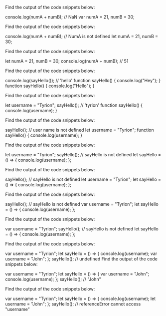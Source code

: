 Find the output of the code snippets below:

console.log(numA + numB); // NaN
var numA = 21,
  numB = 30;

Find the output of the code snippets below:

console.log(numA + numB); // NumA is not defined
let numA = 21,
  numB = 30;



Find the output of the code snippets below:

let numA = 21,
  numB = 30;
console.log(numA + numB); // 51



Find the output of the code snippets below:

console.log(sayHello()); // 'hello'
function sayHello() {
  console.log("Hey");
}
function sayHello() {
  console.log("Hello");
}


Find the output of the code snippets below:

let username = "Tyrion";
sayHello(); // 'tyrion'
function sayHello() {
  console.log(username);
}



Find the output of the code snippets below:

sayHello(); // user name is not defined
let username = "Tyrion";
function sayHello() {
  console.log(username);
}



Find the output of the code snippets below:

let username = "Tyrion";
sayHello(); // sayHello is not defined
let sayHello = () => {
  console.log(username);
};


Find the output of the code snippets below:

sayHello(); // sayHello is not defined
let username = "Tyrion";
let sayHello = () => {
  console.log(username);
};



Find the output of the code snippets below:

sayHello(); // sayHello is not defined
var username = "Tyrion";
let sayHello = () => {
  console.log(username);
};


Find the output of the code snippets below:

var username = "Tyrion";
sayHello(); //  sayHello is not defined
let sayHello = () => {
  console.log(username);
};


Find the output of the code snippets below:

var username = "Tyrion";
let sayHello = () => {
  console.log(username);
  var username = "John";
};
sayHello(); // undefined
Find the output of the code snippets below:

var username = "Tyrion";
let sayHello = () => {
  var username = "John";
  console.log(username);
};
sayHello(); // "John"

Find the output of the code snippets below:

var username = "Tyrion";
let sayHello = () => {
  console.log(username);
  let username = "John";
};
sayHello(); // referenceError cannot access "username"